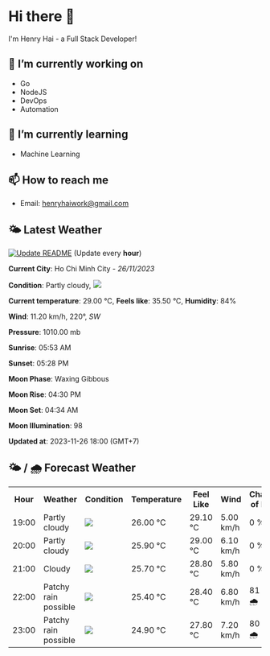 # Hi there 👋

I'm Henry Hai - a Full Stack Developer!

## 🔭 I’m currently working on

- Go
- NodeJS
- DevOps
- Automation

## 🌱 I’m currently learning

- Machine Learning

## 📫 How to reach me

- Email: <henryhaiwork@gmail.com>

## 🌤️ Latest Weather
[![Update README](https://github.com/henry0hai/henry0hai/actions/workflows/udpateReadme.yml/badge.svg)](https://github.com/henry0hai/henry0hai/actions/workflows/udpateReadme.yml)
(Update every **hour**)
<!-- CURRENT_WEATHER:START -->
**Current City**: Ho Chi Minh City - *26/11/2023*

**Condition**: Partly cloudy, <img src="https://cdn.weatherapi.com/weather/64x64/night/116.png"/>

**Current temperature**: 29.00 °C, **Feels like**: 35.50 °C, **Humidity**: 84%

**Wind**: 11.20 km/h, 220°, *SW*

**Pressure**: 1010.00 mb

**Sunrise**: 05:53 AM

**Sunset**: 05:28 PM

**Moon Phase**: Waxing Gibbous

**Moon Rise**: 04:30 PM

**Moon Set**: 04:34 AM

**Moon Illumination**: 98

**Updated at**: 2023-11-26 18:00 (GMT+7)<!-- CURRENT_WEATHER:END -->

## 🌤️ / 🌧️ Forecast Weather
<!-- FORECAST_WEATHER:START -->
<table>
		<tr>
			<th>Hour</th>
			<th>Weather</th>
			<th>Condition</th>
			<th>Temperature</th>
			<th>Feel Like</th>
			<th>Wind</th>
			<th>Chance of Rain</th>
		</tr>
				<tr>
					<td>19:00</td>
					<td>Partly cloudy</td>
					<td><img src='https://cdn.weatherapi.com/weather/64x64/night/116.png'/></td>
					<td>26.00 °C</td>
					<td>29.10 °C</td>
					<td>5.00 km/h</td>
					<td>0 %</td>
				</tr>
				<tr>
					<td>20:00</td>
					<td>Partly cloudy</td>
					<td><img src='https://cdn.weatherapi.com/weather/64x64/night/116.png'/></td>
					<td>25.90 °C</td>
					<td>29.00 °C</td>
					<td>6.10 km/h</td>
					<td>0 %</td>
				</tr>
				<tr>
					<td>21:00</td>
					<td>Cloudy</td>
					<td><img src='https://cdn.weatherapi.com/weather/64x64/night/119.png'/></td>
					<td>25.70 °C</td>
					<td>28.80 °C</td>
					<td>5.80 km/h</td>
					<td>0 %</td>
				</tr>
				<tr>
					<td>22:00</td>
					<td>Patchy rain possible</td>
					<td><img src='https://cdn.weatherapi.com/weather/64x64/night/176.png'/></td>
					<td>25.40 °C</td>
					<td>28.40 °C</td>
					<td>6.80 km/h</td>
					<td>81 % 🌧️</td>
				</tr>
				<tr>
					<td>23:00</td>
					<td>Patchy rain possible</td>
					<td><img src='https://cdn.weatherapi.com/weather/64x64/night/176.png'/></td>
					<td>24.90 °C</td>
					<td>27.80 °C</td>
					<td>7.20 km/h</td>
					<td>80 % 🌧️</td>
				</tr>
</table>
<!-- FORECAST_WEATHER:END -->
